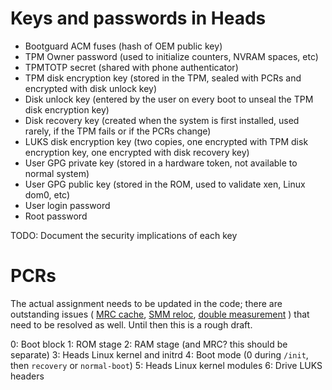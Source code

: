 Keys and passwords in Heads
====

* Bootguard ACM fuses (hash of OEM public key)
* TPM Owner password (used to initialize counters, NVRAM spaces, etc)
* TPMTOTP secret (shared with phone authenticator)
* TPM disk encryption key (stored in the TPM, sealed with PCRs and encrypted with disk unlock key)
* Disk unlock key (entered by the user on every boot to unseal the TPM disk encryption key)
* Disk recovery key (created when the system is first installed, used rarely, if the TPM fails or if the PCRs change)
* LUKS disk encryption key (two copies, one encrypted with TPM disk encryption key, one encrypted with disk recovery key)
* User GPG private key (stored in a hardware token, not available to normal system)
* User GPG public key (stored in the ROM, used to validate xen, Linux dom0, etc)
* User login password
* Root password

TODO: Document the security implications of each key

PCRs
====
The actual assignment needs to be updated in the code; there are outstanding issues (
[MRC cache](https://github.com/osresearch/heads/issues/150),
[SMM reloc](https://github.com/osresearch/heads/issues/13),
[double measurement](https://github.com/osresearch/heads/issues/15)
) that need to be resolved as well.  Until then this is a rough draft.

0: Boot block
1: ROM stage
2: RAM stage (and MRC? this should be separate)
3: Heads Linux kernel and initrd
4: Boot mode (0 during `/init`, then `recovery` or `normal-boot`)
5: Heads Linux kernel modules
6: Drive LUKS headers
